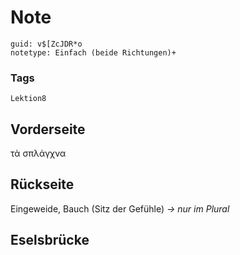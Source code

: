 # Note
```
guid: v$[ZcJDR*o
notetype: Einfach (beide Richtungen)+
```

### Tags
```
Lektion8
```

## Vorderseite
τὰ σπλάγχνα

## Rückseite
Eingeweide, Bauch (Sitz der Gefühle) <i>-> nur im Plural</i>

## Eselsbrücke

